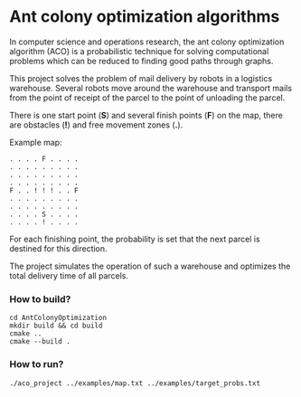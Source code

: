 # Ant colony optimization algorithms

In computer science and operations research, the ant colony optimization algorithm (ACO) is a probabilistic technique for solving computational problems which can be reduced to finding good paths through graphs.

This project solves the problem of mail delivery by robots in a logistics warehouse. Several robots move around the warehouse and transport mails from the point of receipt of the parcel to the point of unloading the parcel. 

There is one start point (__S__) and several finish points (__F__) on the map, there are obstacles (__!__) and free movement zones (__.__). 

Example map:

```
. . . . F . . . .
. . . . . . . . .
. . . . . . . . .
. . . . . . . . .
F . . ! ! ! . . F
. . . . . . . . .
. . . . . . . . .
. . . . S . . . .
. . . . ! . . . .
```

For each finishing point, the probability is set that the next parcel is destined for this direction.

The project simulates the operation of such a warehouse and optimizes the total delivery time of all parcels.

### How to build?

```
cd AntColonyOptimization
mkdir build && cd build
cmake ..
cmake --build .
```

### How to run?
```
./aco_project ../examples/map.txt ../examples/target_probs.txt
```